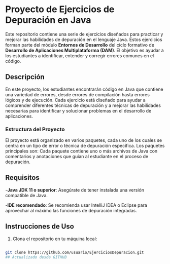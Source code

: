 # Proyecto de Ejercicios de Depuración en Java 

Este repositorio contiene una serie de ejercicios diseñados para practicar y mejorar las habilidades de depuración en el lenguaje Java. Estos ejercicios forman parte del módulo **Entornos de Desarrollo** del ciclo formativo de **Desarrollo de Aplicaciones Multiplataforma (DAM)**. El objetivo es ayudar a los estudiantes a identificar, entender y corregir errores comunes en el código.

 ## Descripción 

 En este proyecto, los estudiantes encontrarán código en Java que contiene una variedad de errores, desde errores de compilación hasta errores lógicos y de ejecución. Cada ejercicio está diseñado para ayudar a comprender diferentes técnicas de depuración y a mejorar las habilidades necesarias para identificar y solucionar problemas en el desarrollo de aplicaciones. 

 ### Estructura del Proyecto
  El proyecto está organizado en varios paquetes, cada uno de los cuales se centra en un tipo de error o técnica de depuración específica. Los paquetes principales son: Cada paquete contiene uno o más archivos de Java con comentarios y anotaciones que guían al estudiante en el proceso de depuración.

   ## Requisitos 

 -**Java JDK 11 o superior**: Asegúrate de tener instalada una versión compatible de Java. 
 
  -**IDE recomendado**: Se recomienda usar IntelliJ IDEA o Eclipse para aprovechar al máximo las funciones de depuración integradas. 

  ## Instrucciones de Uso 

  1. Clona el repositorio en tu máquina local:
   ```bash 
  
  git clone https://github.com/usuario/EjerciciosDepuracion.git
## Actualizado desde GITHUB
